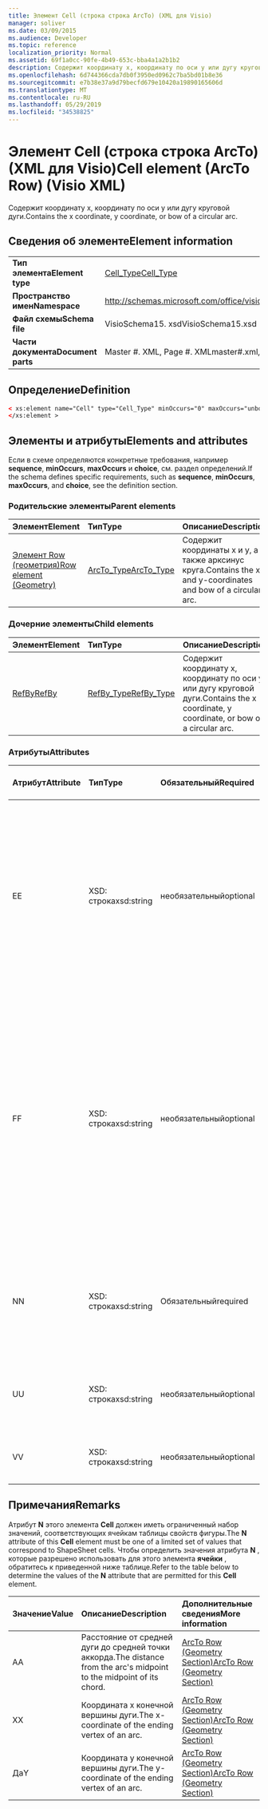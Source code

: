 ```yaml
---
title: Элемент Cell (строка строка ArcTo) (XML для Visio)
manager: soliver
ms.date: 03/09/2015
ms.audience: Developer
ms.topic: reference
localization_priority: Normal
ms.assetid: 69f1a0cc-90fe-4b49-653c-bba4a1a2b1b2
description: Содержит координату x, координату по оси y или дугу круговой дуги.
ms.openlocfilehash: 6d744366cda7db0f3950ed0962c7ba5bd01b8e36
ms.sourcegitcommit: e7b38e37a9d79becfd679e10420a19890165606d
ms.translationtype: MT
ms.contentlocale: ru-RU
ms.lasthandoff: 05/29/2019
ms.locfileid: "34538825"
---
```

# <a name="cell-element-arcto-row-visio-xml"></a><span data-ttu-id="ae0ef-103">Элемент Cell (строка строка ArcTo) (XML для Visio)</span><span class="sxs-lookup"><span data-stu-id="ae0ef-103">Cell element (ArcTo Row) (Visio XML)</span></span>

<span data-ttu-id="ae0ef-104">Содержит координату x, координату по оси y или дугу круговой дуги.</span><span class="sxs-lookup"><span data-stu-id="ae0ef-104">Contains the x coordinate, y coordinate, or bow of a circular arc.</span></span>
  
## <a name="element-information"></a><span data-ttu-id="ae0ef-105">Сведения об элементе</span><span class="sxs-lookup"><span data-stu-id="ae0ef-105">Element information</span></span>

|||
|:-----|:-----|
|<span data-ttu-id="ae0ef-106">**Тип элемента**</span><span class="sxs-lookup"><span data-stu-id="ae0ef-106">**Element type**</span></span> <br/> |[<span data-ttu-id="ae0ef-107">Cell_Type</span><span class="sxs-lookup"><span data-stu-id="ae0ef-107">Cell_Type</span></span>](cell_type-complextypevisio-xml.md) <br/> |
|<span data-ttu-id="ae0ef-108">**Пространство имен**</span><span class="sxs-lookup"><span data-stu-id="ae0ef-108">**Namespace**</span></span> <br/> |http://schemas.microsoft.com/office/visio/2012/main  <br/> |
|<span data-ttu-id="ae0ef-109">**Файл схемы**</span><span class="sxs-lookup"><span data-stu-id="ae0ef-109">**Schema file**</span></span> <br/> |<span data-ttu-id="ae0ef-110">VisioSchema15. xsd</span><span class="sxs-lookup"><span data-stu-id="ae0ef-110">VisioSchema15.xsd</span></span>  <br/> |
|<span data-ttu-id="ae0ef-111">**Части документа**</span><span class="sxs-lookup"><span data-stu-id="ae0ef-111">**Document parts**</span></span> <br/> |<span data-ttu-id="ae0ef-112">Master #. XML, Page #. XML</span><span class="sxs-lookup"><span data-stu-id="ae0ef-112">master#.xml, page#.xml</span></span>  <br/> |
   
## <a name="definition"></a><span data-ttu-id="ae0ef-113">Определение</span><span class="sxs-lookup"><span data-stu-id="ae0ef-113">Definition</span></span>

```XML
< xs:element name="Cell" type="Cell_Type" minOccurs="0" maxOccurs="unbounded" >
</xs:element >
```

## <a name="elements-and-attributes"></a><span data-ttu-id="ae0ef-114">Элементы и атрибуты</span><span class="sxs-lookup"><span data-stu-id="ae0ef-114">Elements and attributes</span></span>

<span data-ttu-id="ae0ef-115">Если в схеме определяются конкретные требования, например **sequence**, **minOccurs**, **maxOccurs** и **choice**, см. раздел определений.</span><span class="sxs-lookup"><span data-stu-id="ae0ef-115">If the schema defines specific requirements, such as **sequence**, **minOccurs**, **maxOccurs**, and **choice**, see the definition section.</span></span> 
  
### <a name="parent-elements"></a><span data-ttu-id="ae0ef-116">Родительские элементы</span><span class="sxs-lookup"><span data-stu-id="ae0ef-116">Parent elements</span></span>

|<span data-ttu-id="ae0ef-117">**Элемент**</span><span class="sxs-lookup"><span data-stu-id="ae0ef-117">**Element**</span></span>|<span data-ttu-id="ae0ef-118">**Тип**</span><span class="sxs-lookup"><span data-stu-id="ae0ef-118">**Type**</span></span>|<span data-ttu-id="ae0ef-119">**Описание**</span><span class="sxs-lookup"><span data-stu-id="ae0ef-119">**Description**</span></span>|
|:-----|:-----|:-----|
|[<span data-ttu-id="ae0ef-120">Элемент Row (геометрия)</span><span class="sxs-lookup"><span data-stu-id="ae0ef-120">Row element (Geometry)</span></span>](row-element-geometry-sectionvisio-xml.md) <br/> |[<span data-ttu-id="ae0ef-121">ArcTo_Type</span><span class="sxs-lookup"><span data-stu-id="ae0ef-121">ArcTo_Type</span></span>](arcto_type-complextypevisio-xml.md) <br/> |<span data-ttu-id="ae0ef-122">Содержит координаты x и y, а также арксинус круга.</span><span class="sxs-lookup"><span data-stu-id="ae0ef-122">Contains the x- and y-coordinates and bow of a circular arc.</span></span>  <br/> |
   
### <a name="child-elements"></a><span data-ttu-id="ae0ef-123">Дочерние элементы</span><span class="sxs-lookup"><span data-stu-id="ae0ef-123">Child elements</span></span>

|<span data-ttu-id="ae0ef-124">**Элемент**</span><span class="sxs-lookup"><span data-stu-id="ae0ef-124">**Element**</span></span>|<span data-ttu-id="ae0ef-125">**Тип**</span><span class="sxs-lookup"><span data-stu-id="ae0ef-125">**Type**</span></span>|<span data-ttu-id="ae0ef-126">**Описание**</span><span class="sxs-lookup"><span data-stu-id="ae0ef-126">**Description**</span></span>|
|:-----|:-----|:-----|
|[<span data-ttu-id="ae0ef-127">RefBy</span><span class="sxs-lookup"><span data-stu-id="ae0ef-127">RefBy</span></span>](refby-element-cell_type-complextypevisio-xml.md) <br/> |[<span data-ttu-id="ae0ef-128">RefBy_Type</span><span class="sxs-lookup"><span data-stu-id="ae0ef-128">RefBy_Type</span></span>](refby_type-complextypevisio-xml.md) <br/> |<span data-ttu-id="ae0ef-129">Содержит координату x, координату по оси y или дугу круговой дуги.</span><span class="sxs-lookup"><span data-stu-id="ae0ef-129">Contains the x coordinate, y coordinate, or bow of a circular arc.</span></span>  <br/> |
   
### <a name="attributes"></a><span data-ttu-id="ae0ef-130">Атрибуты</span><span class="sxs-lookup"><span data-stu-id="ae0ef-130">Attributes</span></span>

|<span data-ttu-id="ae0ef-131">**Атрибут**</span><span class="sxs-lookup"><span data-stu-id="ae0ef-131">**Attribute**</span></span>|<span data-ttu-id="ae0ef-132">**Тип**</span><span class="sxs-lookup"><span data-stu-id="ae0ef-132">**Type**</span></span>|<span data-ttu-id="ae0ef-133">**Обязательный**</span><span class="sxs-lookup"><span data-stu-id="ae0ef-133">**Required**</span></span>|<span data-ttu-id="ae0ef-134">**Описание**</span><span class="sxs-lookup"><span data-stu-id="ae0ef-134">**Description**</span></span>|<span data-ttu-id="ae0ef-135">**Возможные значения**</span><span class="sxs-lookup"><span data-stu-id="ae0ef-135">**Possible values**</span></span>|
|:-----|:-----|:-----|:-----|:-----|
|<span data-ttu-id="ae0ef-136">E</span><span class="sxs-lookup"><span data-stu-id="ae0ef-136">E</span></span>  <br/> |<span data-ttu-id="ae0ef-137">XSD: строка</span><span class="sxs-lookup"><span data-stu-id="ae0ef-137">xsd:string</span></span>  <br/> |<span data-ttu-id="ae0ef-138">необязательный</span><span class="sxs-lookup"><span data-stu-id="ae0ef-138">optional</span></span>  <br/> |<span data-ttu-id="ae0ef-139">Указывает, что формула возвращает ошибку.</span><span class="sxs-lookup"><span data-stu-id="ae0ef-139">Indicates that the formula evaluates to an error.</span></span> <span data-ttu-id="ae0ef-140">Значение **E** — это текущее значение (строка сообщения об ошибке); значение атрибута **V** — это Последнее допустимое значение.</span><span class="sxs-lookup"><span data-stu-id="ae0ef-140">The value of **E** is the current value (an error message string); the value of the **V** attribute is the last valid value.</span></span>  <br/> |<span data-ttu-id="ae0ef-141">Строка сообщения об ошибке.</span><span class="sxs-lookup"><span data-stu-id="ae0ef-141">An error message string.</span></span>  <br/> |
|<span data-ttu-id="ae0ef-142">F</span><span class="sxs-lookup"><span data-stu-id="ae0ef-142">F</span></span>  <br/> |<span data-ttu-id="ae0ef-143">XSD: строка</span><span class="sxs-lookup"><span data-stu-id="ae0ef-143">xsd:string</span></span>  <br/> |<span data-ttu-id="ae0ef-144">необязательный</span><span class="sxs-lookup"><span data-stu-id="ae0ef-144">optional</span></span>  <br/> | <span data-ttu-id="ae0ef-145">Представляет формулу элемента.</span><span class="sxs-lookup"><span data-stu-id="ae0ef-145">Represents the element's formula.</span></span> <span data-ttu-id="ae0ef-146">Этот атрибут может содержать одну из следующих строк:</span><span class="sxs-lookup"><span data-stu-id="ae0ef-146">This attribute can contain one of the following strings:</span></span>  <br/>  <span data-ttu-id="ae0ef-147">' (формула) ', если формула существует локально</span><span class="sxs-lookup"><span data-stu-id="ae0ef-147">'(some formula)' if the formula exists locally</span></span>  <br/>  <span data-ttu-id="ae0ef-148">`No Formula`Если формула локально удалена или заблокирована</span><span class="sxs-lookup"><span data-stu-id="ae0ef-148">`No Formula` if the formula is locally deleted or blocked</span></span>  <br/>  <span data-ttu-id="ae0ef-149">`Inh`, если формула наследуется.</span><span class="sxs-lookup"><span data-stu-id="ae0ef-149">`Inh` if the formula is inherited.</span></span>  <br/> |<span data-ttu-id="ae0ef-150">Формула.</span><span class="sxs-lookup"><span data-stu-id="ae0ef-150">A formula.</span></span>  <br/> |
|<span data-ttu-id="ae0ef-151">N</span><span class="sxs-lookup"><span data-stu-id="ae0ef-151">N</span></span>  <br/> |<span data-ttu-id="ae0ef-152">XSD: строка</span><span class="sxs-lookup"><span data-stu-id="ae0ef-152">xsd:string</span></span>  <br/> |<span data-ttu-id="ae0ef-153">Обязательный</span><span class="sxs-lookup"><span data-stu-id="ae0ef-153">required</span></span>  <br/> |<span data-ttu-id="ae0ef-154">Представляет имя ячейки таблицы свойств фигуры.</span><span class="sxs-lookup"><span data-stu-id="ae0ef-154">Represents the name of the ShapeSheet cell.</span></span>  <br/> |<span data-ttu-id="ae0ef-155">Имя ячейки таблицы свойств фигуры.</span><span class="sxs-lookup"><span data-stu-id="ae0ef-155">The name of the ShapeSheet cell.</span></span>  <br/> <span data-ttu-id="ae0ef-156">Ознакомьтесь с разделом "Примечания" ниже.</span><span class="sxs-lookup"><span data-stu-id="ae0ef-156">See the Remarks section below.</span></span>  <br/> |
|<span data-ttu-id="ae0ef-157">U</span><span class="sxs-lookup"><span data-stu-id="ae0ef-157">U</span></span>  <br/> |<span data-ttu-id="ae0ef-158">XSD: строка</span><span class="sxs-lookup"><span data-stu-id="ae0ef-158">xsd:string</span></span>  <br/> |<span data-ttu-id="ae0ef-159">необязательный</span><span class="sxs-lookup"><span data-stu-id="ae0ef-159">optional</span></span>  <br/> |<span data-ttu-id="ae0ef-160">Представляет единицу измерения. значение по умолчанию — DL.</span><span class="sxs-lookup"><span data-stu-id="ae0ef-160">Represents a unit of measure The default is DL.</span></span>  <br/> |<span data-ttu-id="ae0ef-161">Единицы ячейки.</span><span class="sxs-lookup"><span data-stu-id="ae0ef-161">The units of the cell.</span></span>  <br/> |
|<span data-ttu-id="ae0ef-162">V</span><span class="sxs-lookup"><span data-stu-id="ae0ef-162">V</span></span>  <br/> |<span data-ttu-id="ae0ef-163">XSD: строка</span><span class="sxs-lookup"><span data-stu-id="ae0ef-163">xsd:string</span></span>  <br/> |<span data-ttu-id="ae0ef-164">необязательный</span><span class="sxs-lookup"><span data-stu-id="ae0ef-164">optional</span></span>  <br/> |<span data-ttu-id="ae0ef-165">Представляет значение ячейки.</span><span class="sxs-lookup"><span data-stu-id="ae0ef-165">Represents the value of the cell.</span></span>  <br/> |<span data-ttu-id="ae0ef-166">Значение ячейки таблицы свойств фигуры.</span><span class="sxs-lookup"><span data-stu-id="ae0ef-166">The value of the ShapeSheet cell.</span></span>  <br/> |
   
## <a name="remarks"></a><span data-ttu-id="ae0ef-167">Примечания</span><span class="sxs-lookup"><span data-stu-id="ae0ef-167">Remarks</span></span>

<span data-ttu-id="ae0ef-168">Атрибут **N** этого элемента **Cell** должен иметь ограниченный набор значений, соответствующих ячейкам таблицы свойств фигуры.</span><span class="sxs-lookup"><span data-stu-id="ae0ef-168">The **N** attribute of this **Cell** element must be one of a limited set of values that correspond to ShapeSheet cells.</span></span> <span data-ttu-id="ae0ef-169">Чтобы определить значения атрибута **N** , которые разрешено использовать для этого элемента **ячейки** , обратитесь к приведенной ниже таблице.</span><span class="sxs-lookup"><span data-stu-id="ae0ef-169">Refer to the table below to determine the values of the **N** attribute that are permitted for this **Cell** element.</span></span> 
  
|<span data-ttu-id="ae0ef-170">**Значение**</span><span class="sxs-lookup"><span data-stu-id="ae0ef-170">**Value**</span></span>|<span data-ttu-id="ae0ef-171">**Описание**</span><span class="sxs-lookup"><span data-stu-id="ae0ef-171">**Description**</span></span>|<span data-ttu-id="ae0ef-172">**Дополнительные сведения**</span><span class="sxs-lookup"><span data-stu-id="ae0ef-172">**More information**</span></span>|
|:-----|:-----|:-----|
|<span data-ttu-id="ae0ef-173">A</span><span class="sxs-lookup"><span data-stu-id="ae0ef-173">A</span></span>  <br/> |<span data-ttu-id="ae0ef-174">Расстояние от средней дуги до средней точки аккорда.</span><span class="sxs-lookup"><span data-stu-id="ae0ef-174">The distance from the arc's midpoint to the midpoint of its chord.</span></span>  <br/> |[<span data-ttu-id="ae0ef-175">ArcTo Row (Geometry Section)</span><span class="sxs-lookup"><span data-stu-id="ae0ef-175">ArcTo Row (Geometry Section)</span></span>](arcto-row-geometry-section.md) <br/> |
|<span data-ttu-id="ae0ef-176">X</span><span class="sxs-lookup"><span data-stu-id="ae0ef-176">X</span></span>  <br/> |<span data-ttu-id="ae0ef-177">Координата x конечной вершины дуги.</span><span class="sxs-lookup"><span data-stu-id="ae0ef-177">The x-coordinate of the ending vertex of an arc.</span></span>  <br/> |[<span data-ttu-id="ae0ef-178">ArcTo Row (Geometry Section)</span><span class="sxs-lookup"><span data-stu-id="ae0ef-178">ArcTo Row (Geometry Section)</span></span>](arcto-row-geometry-section.md) <br/> |
|<span data-ttu-id="ae0ef-179">Да</span><span class="sxs-lookup"><span data-stu-id="ae0ef-179">Y</span></span>  <br/> |<span data-ttu-id="ae0ef-180">Координата y конечной вершины дуги.</span><span class="sxs-lookup"><span data-stu-id="ae0ef-180">The y-coordinate of the ending vertex of an arc.</span></span>  <br/> |[<span data-ttu-id="ae0ef-181">ArcTo Row (Geometry Section)</span><span class="sxs-lookup"><span data-stu-id="ae0ef-181">ArcTo Row (Geometry Section)</span></span>](arcto-row-geometry-section.md) <br/> |
   

